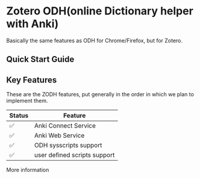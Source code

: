 # Zotero ODH(online Dictionary helper with Anki)

Basically the same features as ODH for Chrome/Firefox, but for Zotero.

## Quick Start Guide

## Key Features

These are the ZODH features, put generally in the order in which we plan to implement them.

| Status             | Feature                      |
| ------------------ | ---------------------------- |
| :white_check_mark: | Anki Connect Service         |
| :white_check_mark: | Anki Web Service             |
| :white_check_mark: | ODH sysscripts support       |
| :white_check_mark: | user defined scripts support |

More information
